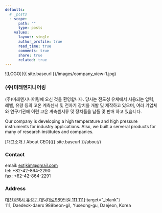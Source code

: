 ```yaml
---
defaults:
  # _posts
  - scope:
      path: ""
      type: posts
    values:
      layout: single
      author_profile: true
      read_time: true
      comments: true
      share: true
      related: true
---
```


![LOGO]({{ site.baseurl }}/images/company_view-1.jpg)

### (주)미래엔지니어링

(주)미래엔지니어링에 오신 것을 환영합니다.
당사는 전도성 유체에서 사용되는 압력, 레벨, 유량 등의 고온 계측센서 및 전자기 장치를 개발 및 제작하고 있으며, 
여러 기업체와 연구기관에 이런 고온 계측센서류 및 장치들을 납품 및 판매 하고 있습니다.

Our company is developing a high temperature and high pressure instruments for industry applications. 
Also, we built a serveral products for many of research institutes and companies.

[대표소개 / About CEO]({{ site.baseurl }}/about/)

### Contact

email:	[extjkim@gmail.com](mailto:extjkim@gmail.com)<br>
tel:	+82-42-864-2290<br>
fax:	+82-42-864-2291<br>

### Address
[대전광역시 유성구 대덕대로989번길 111 111](http://map.naver.com/?dlevel=12&lat=36.4255832&lng=127.3749854&query=64yA7KCE6rSR7Jet7IucIOycoOyEseq1rCDrjIDrjZXrjIDroZw5ODnrsojquLggMTEx&type=ADDRESS&tab=1&isDetailAddress=true&isNewAddress=true&rcode=07200131&enc=b64){:target="_blank"}<br>
111, Daedeok-daero 989beon-gil, Yuseong-gu, Daejeon, Korea
